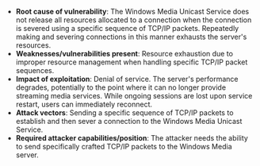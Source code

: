 - **Root cause of vulnerability**: The Windows Media Unicast Service does not release all resources allocated to a connection when the connection is severed using a specific sequence of TCP/IP packets. Repeatedly making and severing connections in this manner exhausts the server's resources.
- **Weaknesses/vulnerabilities present**: Resource exhaustion due to improper resource management when handling specific TCP/IP packet sequences.
- **Impact of exploitation**: Denial of service. The server's performance degrades, potentially to the point where it can no longer provide streaming media services. While ongoing sessions are lost upon service restart, users can immediately reconnect.
- **Attack vectors**: Sending a specific sequence of TCP/IP packets to establish and then sever a connection to the Windows Media Unicast Service.
- **Required attacker capabilities/position**: The attacker needs the ability to send specifically crafted TCP/IP packets to the Windows Media server.